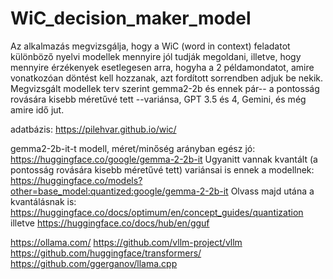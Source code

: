 # WiC_decision_maker_model
Az alkalmazás megvizsgálja, hogy a WiC (word in context) feladatot különböző nyelvi modellek mennyire jól tudják megoldani, illetve, hogy mennyire érzékenyek esetlegesen arra, hogyha a 2 példamondatot, amire vonatkozóan döntést kell hozzanak, azt fordított sorrendben adjuk be nekik. Megvizsgált modellek terv szerint gemma2-2b és ennek pár-- a pontosság rovására kisebb méretűvé tett --variánsa, GPT 3.5 és 4, Gemini, és még amire idő jut.

adatbázis: https://pilehvar.github.io/wic/

gemma2-2b-it-t modell, méret/minőség arányban egész jó: https://huggingface.co/google/gemma-2-2b-it
Ugyanitt vannak kvantált (a pontosság rovására kisebb méretűvé tett) variánsai is ennek a modellnek: https://huggingface.co/models?other=base_model:quantized:google/gemma-2-2b-it
Olvass majd utána a kvantálásnak is: https://huggingface.co/docs/optimum/en/concept_guides/quantization illetve https://huggingface.co/docs/hub/en/gguf

https://ollama.com/
https://github.com/vllm-project/vllm
https://github.com/huggingface/transformers/
https://github.com/ggerganov/llama.cpp
